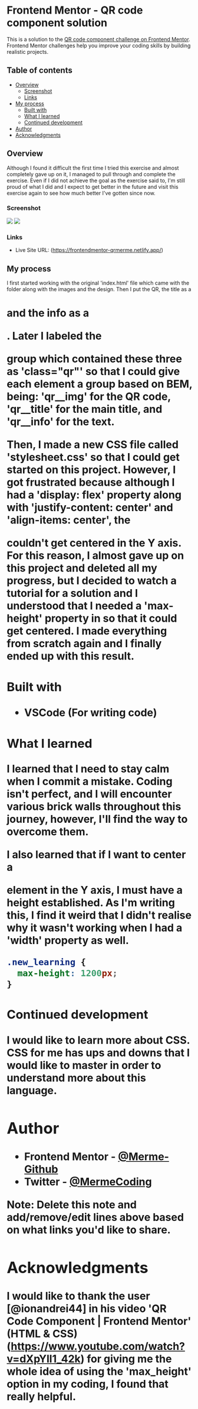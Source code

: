 # Frontend Mentor - QR code component solution

This is a solution to the [QR code component challenge on Frontend Mentor](https://www.frontendmentor.io/challenges/qr-code-component-iux_sIO_H). Frontend Mentor challenges help you improve your coding skills by building realistic projects. 

## Table of contents

- [Overview](#overview)
  - [Screenshot](#screenshot)
  - [Links](#links)
- [My process](#my-process)
  - [Built with](#built-with)
  - [What I learned](#what-i-learned)
  - [Continued development](#continued-development)
- [Author](#author)
- [Acknowledgments](#acknowledgments)

## Overview
Although I found it difficult the first time I tried this exercise and almost completely gave up on it, I managed to pull through and complete the exercise. Even if I did not achieve the goal as the exercise said to, I'm still proud of what I did and I expect to get better in the future and visit this exercise again to see how much better I've gotten since now.

### Screenshot
![](./images/desktop.jpeg)
![](./images/mobile.jpeg)

### Links

- Live Site URL: (https://frontendmentor-qrmerme.netlify.app/)

## My process
I first started working with the original 'index.html' file which came with the folder along with the images and the design. Then I put the QR, the title as a <h1> and the info as a <p>. Later I labeled the <div> group which contained these three as 'class="qr"' so that I could give each element a group based on BEM, being:
'qr__img' for the QR code,
'qr__title' for the main title,
and 'qr__info' for the text.

Then, I made a new CSS file called 'stylesheet.css' so that I could get started on this project. However, I got frustrated because although I had a 'display: flex' property along with 'justify-content: center' and 'align-items: center', the <div> couldn't get centered in the Y axis. For this reason, I almost gave up on this project and deleted all my progress, but I decided to watch a tutorial for a solution and I understood that I needed a 'max-height' property in <body> so that it could get centered. I made everything from scratch again and I finally ended up with this result.

### Built with

- VSCode (For writing code)

### What I learned
I learned that I need to stay calm when I commit a mistake. Coding isn't perfect, and I will encounter various brick walls throughout this journey, however, I'll find the way to overcome them.

I also learned that if I want to center a <div> element in the Y axis, I must have a height established. As I'm writing this, I find it weird that I didn't realise why it wasn't working when I had a 'width' property as well.

```css
.new_learning {
  max-height: 1200px;
}
```

### Continued development
I would like to learn more about CSS. CSS for me has ups and downs that I would like to master in order to understand more about this language.

## Author

- Frontend Mentor - [@Merme-Github](https://www.frontendmentor.io/profile/Merme-GitHub)
- Twitter - [@MermeCoding](https://twitter.com/MermeCoding)

**Note: Delete this note and add/remove/edit lines above based on what links you'd like to share.**

## Acknowledgments

I would like to thank the user [@ionandrei44] in his video 'QR Code Component | Frontend Mentor' (HTML & CSS) (https://www.youtube.com/watch?v=dXpYll1_42k) for giving me the whole idea of using the 'max_height' option in my coding, I found that really helpful.